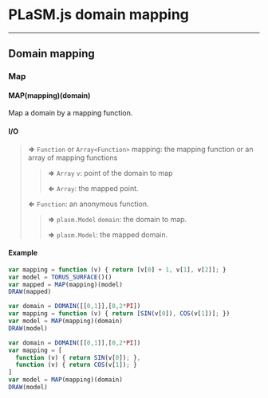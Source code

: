 # PLaSM.js domain mapping

- - -

## Domain mapping

### Map

#### MAP(mapping)(domain)

Map a domain by a mapping function.

#### I/O

> **&rArr;** `Function` or `Array<Function>` mapping: the mapping function or an array of mapping functions
> 
> > **&rArr;** `Array` `v`: point of the domain to map
> > 
> > **&lArr;** `Array`: the mapped point.
> 
> **&lArr;** `Function`: an anonymous function.
> 
> > **&rArr;** `plasm.Model` `domain`: the domain to map.
> >
> > **&rArr;** `plasm.Model`: the mapped domain.

#### Example

```js
var mapping = function (v) { return [v[0] + 1, v[1], v[2]]; }
var model = TORUS_SURFACE()()
var mapped = MAP(mapping)(model)
DRAW(mapped)
````

```js
var domain = DOMAIN([[0,1]],[0,2*PI])
var mapping = function (v) { return [SIN(v[0]), COS(v[1])]; })
var model = MAP(mapping)(domain)
DRAW(model)
```

```js
var domain = DOMAIN([[0,1]],[0,2*PI])
var mapping = [
  function (v) { return SIN(v[0]); },
  function (v) { return COS(v[1]); }
]
var model = MAP(mapping)(domain)
DRAW(model)
```
